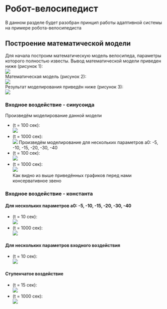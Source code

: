 # Робот-велосипедист
В данном разделе будет разобран принцип работы адаптивной системы на примере робота-велосипедиста   
## Построение математической модели
Для начала построим математическую модель велосипеда, параметры которого полностью известы. Вывод математической модели приведен ниже (рисунок 1):  
![](https://github.com/Zenkin/adaptive_control_systems/blob/master/robo_bicycle/pics/maths.jpg "")    
Математическая модель (рисунок 2):    
![](https://github.com/Zenkin/adaptive_control_systems/blob/master/robo_bicycle/pics/cxem.jpg "")     
Результат моделирования приведён ниже (рисунок 3):     
![](https://github.com/Zenkin/adaptive_control_systems/blob/master/robo_bicycle/simulation_results/constant_input.jpg "")     
### Входное воздействие - синусоида
Произведём моделирование данной модели   
+ (t = 100 сек):      
![](https://github.com/Zenkin/adaptive_control_systems/blob/master/robo_bicycle/psimulation_results/test_3_100.jpg "")   
+ (t = 1000 сек):   
![](https://github.com/Zenkin/adaptive_control_systems/blob/master/robo_bicycle/simulation_results/test_4_1000.jpg "") 
Произведём моделирование для нескольких параметров a0: -5, -10, -15, -20, -30, -40   
+ (t = 100 сек):      
![](https://github.com/Zenkin/adaptive_control_systems/blob/master/robo_bicycle/simulation_results/test_1_100.jpg "")   
+ (t = 1000 сек):   
![](https://github.com/Zenkin/adaptive_control_systems/blob/master/robo_bicycle/simulation_results/test_2_1000.jpg "")   
Как видно из выше приведённых графиков перед нами консервативное звено   
### Входное воздействие - константа
#### Для нескольких параметров a0: -5, -10, -15, -20, -30, -40   
+ (t = 10 сек):      
![](https://github.com/Zenkin/adaptive_control_systems/blob/master/robo_bicycle/simulation_results/const_test_10.jpg "")   
+ (t = 1000 сек):   
![](https://github.com/Zenkin/adaptive_control_systems/blob/master/robo_bicycle/simulation_results/const_test_1000.jpg "") 
#### Для нескольких параметров входного воздействия   
+ (t = 10 сек):      
![](https://github.com/Zenkin/adaptive_control_systems/blob/master/robo_bicycle/simulation_results/const_test_mult_10.jpg "")   
#### Ступенчатое воздействие   
+ (t = 15 сек):      
![](https://github.com/Zenkin/adaptive_control_systems/blob/master/robo_bicycle/simulation_results/step_15.jpg "")   
+ (t = 1000 сек):   
![](https://github.com/Zenkin/adaptive_control_systems/blob/master/robo_bicycle/simulation_results/step_1000.jpg "") 

